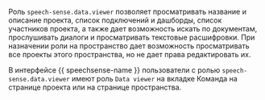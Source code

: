 Роль `speech-sense.data.viewer` позволяет просматривать название и описание проекта, список подключений и дашборды, список участников проекта, а также дает возможность искать по документам, прослушивать диалоги и просматривать текстовые расшифровки. При назначении роли на пространство дает возможность просматривать все проекты этого пространства, но не дает права редактировать их.

В интерфейсе {{ speechsense-name }} пользователи с ролью `speech-sense.data.viewer` имеют роль `Data viewer` на вкладке Команда на странице проекта или на странице пространства.